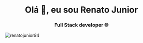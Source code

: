<h1 align="center">Olá 👋, eu sou Renato Junior</h1>
<h3 align="center">Full Stack developer 🌐</h3>
<p align="left"> <img src="https://komarev.com/ghpvc/?username=renatojunior94&label=Profile%20views&color=0e75b6&style=flat" alt="renatojunior94" /> </p>

<!-- <h4 align="center">- 🌱 Atualmente estou aprendendo...</h4> -->
<!--
**renatojuniorj94/renatojuniorj94** is a ✨ _special_ ✨ repository because its `README.md` (this file) appears on your GitHub profile.

Here are some ideas to get you started:

- 🔭 I’m currently working on ...
- 🌱 I’m currently learning ...
- 👯 I’m looking to collaborate on ...
- 🤔 I’m looking for help with ...
- 💬 Ask me about ...
- 📫 How to reach me: ...
- 😄 Pronouns: ...
- ⚡ Fun fact: ...
-->
